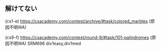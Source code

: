 ## 解けてない

(cs1-e)
https://csacademy.com/contest/archive/#task/colored_marbles  (原因不明WA)

(cs9-f)
https://csacademy.com/contest/round-9/#task/101-palindromes (原因不明WA)
SRM696 div1easy,div1med

